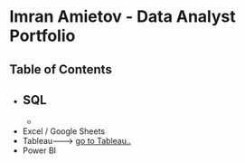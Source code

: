 # Imran Amietov - Data Analyst Portfolio

## Table of Contents

  - SQL
    - 
    - 
  - Excel / Google Sheets
  - Tableau---> [go to Tableau..](https://public.tableau.com/app/profile/imran.amietov/vizzes)
  - Power BI
